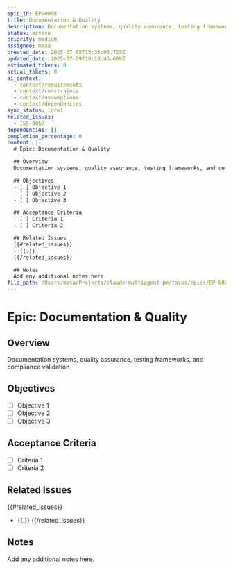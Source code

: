 ```yaml
---
epic_id: EP-0008
title: Documentation & Quality
description: Documentation systems, quality assurance, testing frameworks, and compliance validation
status: active
priority: medium
assignee: masa
created_date: 2025-07-08T15:35:03.723Z
updated_date: 2025-07-09T19:18:46.669Z
estimated_tokens: 0
actual_tokens: 0
ai_context:
  - context/requirements
  - context/constraints
  - context/assumptions
  - context/dependencies
sync_status: local
related_issues:
  - ISS-0057
dependencies: []
completion_percentage: 0
content: |-
  # Epic: Documentation & Quality

  ## Overview
  Documentation systems, quality assurance, testing frameworks, and compliance validation

  ## Objectives
  - [ ] Objective 1
  - [ ] Objective 2
  - [ ] Objective 3

  ## Acceptance Criteria
  - [ ] Criteria 1
  - [ ] Criteria 2

  ## Related Issues
  {{#related_issues}}
  - {{.}}
  {{/related_issues}}

  ## Notes
  Add any additional notes here.
file_path: /Users/masa/Projects/claude-multiagent-pm/tasks/epics/EP-0008-documentation-quality.md
---
```


# Epic: Documentation & Quality

## Overview
Documentation systems, quality assurance, testing frameworks, and compliance validation

## Objectives
- [ ] Objective 1
- [ ] Objective 2
- [ ] Objective 3

## Acceptance Criteria
- [ ] Criteria 1
- [ ] Criteria 2

## Related Issues
{{#related_issues}}
- {{.}}
{{/related_issues}}

## Notes
Add any additional notes here.
